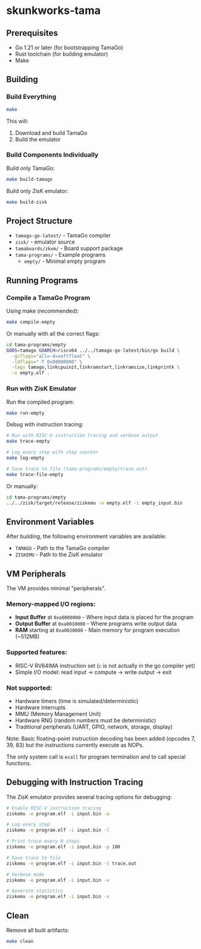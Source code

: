 # skunkworks-tama

## Prerequisites

- Go 1.21 or later (for bootstrapping TamaGo)
- Rust toolchain (for building emulator)
- Make

## Building

### Build Everything
```bash
make
```

This will:
1. Download and build TamaGo
2. Build the emulator

### Build Components Individually

Build only TamaGo:
```bash
make build-tamago
```

Build only ZisK emulator:
```bash
make build-zisk
```

## Project Structure

- `tamago-go-latest/` - TamaGo compiler
- `zisk/` - emulator source
- `tamaboards/zkvm/` - Board support package
- `tama-programs/` - Example programs
  - `empty/` - Minimal empty program

## Running Programs

### Compile a TamaGo Program

Using make (recommended):
```bash
make compile-empty
```

Or manually with all the correct flags:
```bash
cd tama-programs/empty
GOOS=tamago GOARCH=riscv64 ../../tamago-go-latest/bin/go build \
  -gcflags="all=-d=softfloat" \
  -ldflags="-T 0x80000000" \
  -tags tamago,linkcpuinit,linkramstart,linkramsize,linkprintk \
  -o empty.elf .
```

### Run with ZisK Emulator

Run the compiled program:
```bash
make run-empty
```

Debug with instruction tracing:
```bash
# Run with RISC-V instruction tracing and verbose output
make trace-empty

# Log every step with step counter
make log-empty

# Save trace to file (tama-programs/empty/trace.out)
make trace-file-empty
```

Or manually:
```bash
cd tama-programs/empty
../../zisk/target/release/ziskemu -e empty.elf -i empty_input.bin
```

## Environment Variables

After building, the following environment variables are available:
- `TAMAGO` - Path to the TamaGo compiler
- `ZISKEMU` - Path to the ZisK emulator

## VM Peripherals

The VM provides minimal "peripherals".

### Memory-mapped I/O regions:
- **Input Buffer** at `0xa0000000` - Where input data is placed for the program
- **Output Buffer** at `0xa0010000` - Where programs write output data  
- **RAM** starting at `0xa0020000` - Main memory for program execution (~512MB)

### Supported features:
- RISC-V RV64IMA instruction set (`c` is not actually in the go compiler yet)
- Simple I/O model: read input → compute → write output → exit

### Not supported:
- Hardware timers (time is simulated/deterministic)
- Hardware Interrupts
- MMU (Memory Management Unit)
- Hardware RNG (random numbers must be deterministic)
- Traditional peripherals (UART, GPIO, network, storage, display)

Note: Basic floating-point instruction decoding has been added (opcodes 7, 39, 83) but the instructions currently execute as NOPs.

The only system call is `ecall` for program termination and to call special functions.

## Debugging with Instruction Tracing

The ZisK emulator provides several tracing options for debugging:

```bash
# Enable RISC-V instruction tracing
ziskemu -e program.elf -i input.bin -a

# Log every step
ziskemu -e program.elf -i input.bin -l

# Print trace every N steps
ziskemu -e program.elf -i input.bin -p 100

# Save trace to file
ziskemu -e program.elf -i input.bin -t trace.out

# Verbose mode
ziskemu -e program.elf -i input.bin -v

# Generate statistics
ziskemu -e program.elf -i input.bin -x
```

## Clean

Remove all built artifacts:
```bash
make clean
```